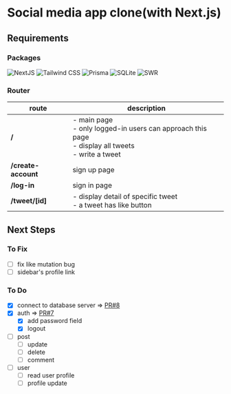 # Social media app clone(with Next.js)

## Requirements

### Packages

![NextJS](https://img.shields.io/badge/Next.js-000000?style=flat-square&logo=Nextdotjs&logoColor=white)
![Tailwind CSS](https://img.shields.io/badge/Tailwind_CSS-06B6D4?style=flat-square&logo=tailwindcss&logoColor=white)
![Prisma](https://img.shields.io/badge/Prisma-2D3748?style=flat-square&logo=prisma&logoColor=white)
![SQLite](https://img.shields.io/badge/SQLite-003B57?style=flat-square&logo=sqlite&logoColor=white)
![SWR](https://img.shields.io/badge/SWR-000000?style=flat-square&logo=swr&logoColor=white)

### Router

| route               | description                                                                                                |
| ------------------- | ---------------------------------------------------------------------------------------------------------- |
| **/**               | - main page<br/>- only logged-in users can approach this page<br/>- display all tweets<br/>- write a tweet |
| **/create-account** | sign up page                                                                                               |
| **/log-in**         | sign in page                                                                                               |
| **/tweet/[id]**     | - display detail of specific tweet<br/>- a tweet has like button                                           |

## Next Steps

### To Fix

- [ ] fix like mutation bug
- [ ] sidebar's profile link

### To Do

- [x] connect to database server ⇒ [PR#8](https://github.com/hyesuhong/next_sns/pull/8)
- [x] auth ⇒ [PR#7](https://github.com/hyesuhong/next_sns/pull/7)
  - [x] add password field
  - [x] logout
- [ ] post
  - [ ] update
  - [ ] delete
  - [ ] comment
- [ ] user
  - [ ] read user profile
  - [ ] profile update
